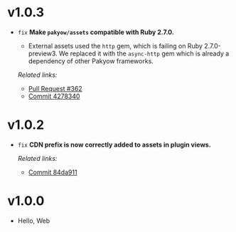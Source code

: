 # v1.0.3

  * `fix` **Make `pakyow/assets` compatible with Ruby 2.7.0.**
    - External assets used the `http` gem, which is failing on Ruby 2.7.0-preview3. We replaced it
    with the `async-http` gem which is already a dependency of other Pakyow frameworks.

    *Related links:*
    - [Pull Request #362][pr-362]
    - [Commit 4278340][4278340]

[pr-362]: https://github.com/pakyow/pakyow/pull/362/commits
[4278340]: https://github.com/pakyow/pakyow/commit/4278340178abea1dc7891ed02d098c5b747b2d5b

# v1.0.2

  * `fix` **CDN prefix is now correctly added to assets in plugin views.**

    *Related links:*
    - [Commit 84da911][84da911]

[84da911]: https://github.com/pakyow/pakyow/commit/84da911d78a33e0328bc64a7051f56268f088273

# v1.0.0

  * Hello, Web

